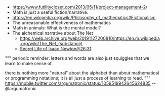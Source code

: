 * <https://www.futilitycloset.com/2013/05/11/project-management-2/>
* Math is just a useful fiction/narrative.
* <https://en.wikipedia.org/wiki/Philosophy_of_mathematics#Fictionalism>
* The unreasonable effectiveness of mathematics
* Math in animals: What is the mental model?
* The alchemical narrative about The Net
  * <https://web.archive.org/web/20191127200810/https://en.m.wikipedia.org/wiki/The_Net_(substance)>
  * [Secret Life of Isaac Newton@26:31](https://youtu.be/s2YZN2L700Q?t=1591)


"""
periodic reminder: letters and words are also just squiggles that we learn to make sense of.

there is nothing more "natural" about the alphabet than about mathematical or programming notations; it is all just a process of learning to read.
"""
<https://mobile.twitter.com/argumatronic/status/1059519942645624835>
-- @argumatronic
